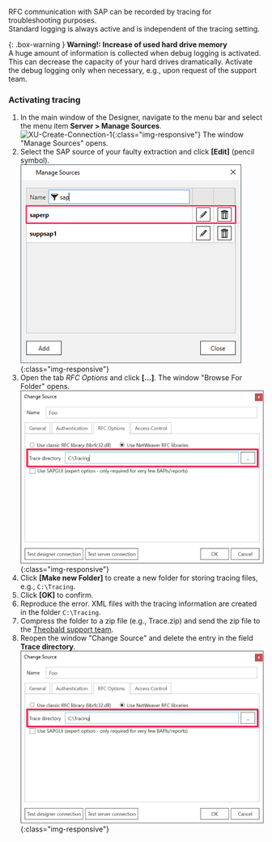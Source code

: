 RFC communication with SAP can be recorded by tracing for troubleshooting purposes.<br>
Standard logging is always active and is independent of the tracing setting. 

{: .box-warning }
**Warning!: Increase of used hard drive memory** <br>
A huge amount of information is collected when debug logging is activated. This can decrease the capacity of your hard drives dramatically.
Activate the debug logging only when necessary, e.g., upon request of the support team.


### Activating tracing

1. In the main window of the Designer, navigate to the menu bar and select the menu item **Server > Manage Sources**. <br>
![XU-Create-Connection-1](/img/content/server_manage_sources.png){:class="img-responsive"}
The window "Manage Sources" opens. <br> 
2. Select the SAP source of your faulty extraction and click **[Edit]** (pencil symbol). 
![sap-source](/img/content/edit_sap_source.png){:class="img-responsive"}<br>
3. Open the tab *RFC Options* and click **[...]**. The window "Browse For Folder" opens. 
![tracing-path](/img/content/xu_tracing_path.png){:class="img-responsive"}<br>
4. Click **[Make new Folder]** to create a new folder for storing tracing files, e.g., `C:\Tracing`.
5. Click **[OK]** to confirm.
6. Reproduce the error. XML files with the tracing information are created in the folder `C:\Tracing`.
7. Compress the folder to a zip file (e.g., Trace.zip) and send the zip file to the [Theobald support team](https://support.theobald-software.com).
8. Reopen the window "Change Source" and delete the entry in the field **Trace directory**.<br>
![tracing-path](/img/content/xu_tracing_path.png){:class="img-responsive"}


